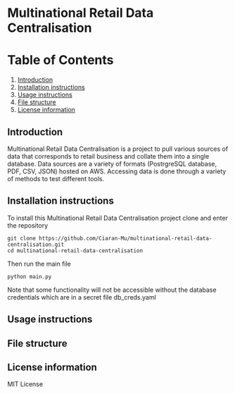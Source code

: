# Multinational Retail Data Centralisation

# Table of Contents
1. [Introduction](#introduction)
1. [Installation instructions](#installation-instructions)
1. [Usage instructions](#usage-instructions)
1. [File structure](#file-structure)
1. [License information](#license-information)

## Introduction

Multinational Retail Data Centralisation is a project to pull various sources of data that corresponds to retail business and collate them into a single database.
Data sources are a variety of formats (PostrgreSQL database, PDF, CSV, JSON) hosted on AWS. Accessing data is done through a variety of methods to test different tools.

## Installation instructions

To install this Multinational Retail Data Centralisation project clone and enter the repository
```
git clone https://github.com/Ciaran-Mu/multinational-retail-data-centralisation.git
cd multinational-retail-data-centralisation
```
Then run the main file
```
python main.py
```
Note that some functionality will not be accessible without the database credentials which are in a secret file db_creds.yaml

## Usage instructions



## File structure



## License information

MIT License